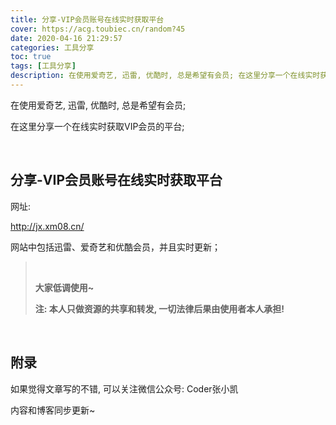 ```yaml
---
title: 分享-VIP会员账号在线实时获取平台
cover: https://acg.toubiec.cn/random?45
date: 2020-04-16 21:29:57
categories: 工具分享
toc: true
tags: [工具分享]
description: 在使用爱奇艺, 迅雷, 优酷时, 总是希望有会员; 在这里分享一个在线实时获取VIP会员的平台
---
```


在使用爱奇艺, 迅雷, 优酷时, 总是希望有会员;

在这里分享一个在线实时获取VIP会员的平台;

<br/>

<!--more-->

## 分享-VIP会员账号在线实时获取平台

网址:

http://jx.xm08.cn/

网站中包括迅雷、爱奇艺和优酷会员，并且实时更新；

><br/>
>
>**大家低调使用~**
>
>**注: 本人只做资源的共享和转发, 一切法律后果由使用者本人承担!**

<br/>

## 附录

如果觉得文章写的不错, 可以关注微信公众号: Coder张小凯

内容和博客同步更新~

<br/>